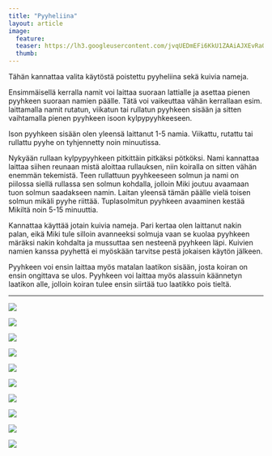 ```yaml
---
title: "Pyyheliina"
layout: article
image:
  feature:
  teaser: https://lh3.googleusercontent.com/jvqUEDmEFi6KkU1ZAAiAJXEvRaOYZSyXRvz6BnDguS8=w245
  thumb:
---
```


Tähän kannattaa valita käytöstä poistettu pyyheliina sekä kuivia nameja.

Ensimmäisellä kerralla namit voi laittaa suoraan lattialle ja asettaa pienen pyyhkeen suoraan namien päälle. Tätä voi vaikeuttaa vähän kerrallaan esim. laittamalla namit rutatun, viikatun tai rullatun pyyhkeen sisään ja sitten vaihtamalla pienen pyyhkeen isoon kylpypyyhkeeseen.

Ison pyyhkeen sisään olen yleensä laittanut 1-5 namia. Viikattu, rutattu tai rullattu pyyhe on tyhjennetty noin minuutissa.

Nykyään rullaan kylpypyyhkeen pitkittäin pitkäksi pötköksi. Nami kannattaa laittaa siihen reunaan mistä aloittaa rullauksen, niin koiralla on sitten vähän enemmän tekemistä. Teen rullattuun pyyhkeeseen solmun ja nami on piilossa siellä rullassa sen solmun kohdalla, jolloin Miki joutuu avaamaan tuon solmun saadakseen namin. Laitan yleensä tämän päälle vielä toisen solmun mikäli pyyhe riittää. Tuplasolmitun pyyhkeen avaaminen kestää Mikiltä noin 5-15 minuuttia.

Kannattaa käyttää jotain kuivia nameja. Pari kertaa olen laittanut nakin palan, eikä Miki tule silloin avanneeksi solmuja vaan se kuolaa pyyhkeen märäksi nakin kohdalta ja mussuttaa sen nesteenä pyyhkeen läpi. Kuivien namien kanssa pyyhettä ei myöskään tarvitse pestä jokaisen käytön jälkeen.

Pyyhkeen voi ensin laittaa myös matalan laatikon sisään, josta koiran on ensin ongittava se ulos. Pyyhkeen voi laittaa myös alassuin käännetyn laatikon alle, jolloin koiran tulee ensin siirtää tuo laatikko pois tieltä.

---

[![](https://lh3.googleusercontent.com/EUGEMklxbux158kHddEHOsDAixgJ8wfKUzdZzNDo2Cg=w800)](https://lh3.googleusercontent.com/EUGEMklxbux158kHddEHOsDAixgJ8wfKUzdZzNDo2Cg=s0)

[![](https://lh3.googleusercontent.com/7CEeY3kQJs7cJveh2z2qGvMfWSxdP3w_K1kVwdKKpTM=w800)](https://lh3.googleusercontent.com/7CEeY3kQJs7cJveh2z2qGvMfWSxdP3w_K1kVwdKKpTM=s0)

[![](https://lh3.googleusercontent.com/w5xff25n2Z5fEhBVV3Aqgpn3ZdjKKKGdvlERNpUs93E=w800)](https://lh3.googleusercontent.com/w5xff25n2Z5fEhBVV3Aqgpn3ZdjKKKGdvlERNpUs93E=s0)

[![](https://lh3.googleusercontent.com/EIUowJnFzROpWme2aqztpsmWjmPzB_kjyxE2gmmu4yo=w800)](https://lh3.googleusercontent.com/EIUowJnFzROpWme2aqztpsmWjmPzB_kjyxE2gmmu4yo=s0)

[![](https://lh3.googleusercontent.com/i89khDJ-eN2d2FbF5t1xjMfWx8KZrIrFyl9u_LUhrCU=w800)](https://lh3.googleusercontent.com/i89khDJ-eN2d2FbF5t1xjMfWx8KZrIrFyl9u_LUhrCU=s0)

[![](https://lh3.googleusercontent.com/5INXkR8MPsvUOAUdsUe5zoFlY2UtnR-TAv8aYH8Y2FE=w800)](https://lh3.googleusercontent.com/5INXkR8MPsvUOAUdsUe5zoFlY2UtnR-TAv8aYH8Y2FE=s0)

[![](https://lh3.googleusercontent.com/D5IAqsXZz44y7ZymZ-ktFRU8g-FSYLzb-pK0EuZAtdQ=w800)](https://lh3.googleusercontent.com/D5IAqsXZz44y7ZymZ-ktFRU8g-FSYLzb-pK0EuZAtdQ=s0)

[![](https://lh3.googleusercontent.com/fzZb3_GoY0BztcEnN4Kp1-qBlbvI_Ar6pSxf28xIiPQ=w800)](https://lh3.googleusercontent.com/fzZb3_GoY0BztcEnN4Kp1-qBlbvI_Ar6pSxf28xIiPQ=s0)

[![](https://lh3.googleusercontent.com/yD-6KYJS0pRp3eI6TGMpxkpUIG1RpANQx27IEuzs6RY=w800)](https://lh3.googleusercontent.com/yD-6KYJS0pRp3eI6TGMpxkpUIG1RpANQx27IEuzs6RY=s0)

[![](https://lh3.googleusercontent.com/BS6Bjp5OMILH4QZvz_I8XCYPS3ykWok4wqRuiVEr3Jc=w800)](https://lh3.googleusercontent.com/BS6Bjp5OMILH4QZvz_I8XCYPS3ykWok4wqRuiVEr3Jc=s0)
